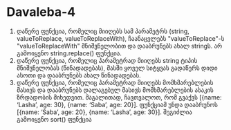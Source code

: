 # Davaleba-4
1. დაწერე ფუნქცია, რომელიც მიიღებს სამ პარამეტრს (string, valueToReplace, valueToReplaceWith), ჩაანაცვლებს "valueToReplace"-ს "valueToReplaceWith" მნიშვნელობით და დააბრუნებს ახალ stringს. არ გამოიყენო string.replace() ფუნქცია.
2. დაწერე ფუნქცია, რომელიც პარამეტრად მიიღებს string ტიპის მნიშვნელობას (წინადადებას), მასში ყოველ სიტყვას გადაწერს დიდი ასოთი და დააბრუნებს ახალ წინადადებას.
3. დაწერე ფუნქცია, რომელიც პარამეტრად მიიღებს მომხმარებლების მასივს და დააბრუნებს დალაგებულ მასივს მომხმარებლების ასაკის ზრდადობის მიხედვით. მაგალითად, ჩავთვალოთ, რომ გვაქვს [{name: ‘Lasha’, age: 30}, {name: ‘Saba’, age: 20}]. ფუნქციამ უნდა დააბრუნოს [{name: ‘Saba’, age: 20}, {name: ‘Lasha’, age: 30}]. შეგიძლია გამოიყენო sort() ფუნქცია
